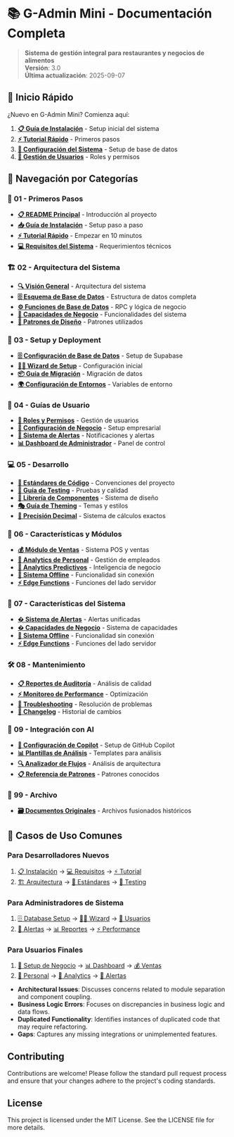 # 📚 G-Admin Mini - Documentación Completa

> **Sistema de gestión integral para restaurantes y negocios de alimentos**  
> **Versión**: 3.0  
> **Última actualización**: 2025-09-07

## 🚀 Inicio Rápido

¿Nuevo en G-Admin Mini? Comienza aquí:

1. **[📋 Guía de Instalación](01-getting-started/installation-guide.md)** - Setup inicial del sistema
2. **[⚡ Tutorial Rápido](01-getting-started/quick-start.md)** - Primeros pasos
3. **[🔧 Configuración del Sistema](03-setup-deployment/database-setup.md)** - Setup de base de datos
4. **[👤 Gestión de Usuarios](04-user-guides/user-roles.md)** - Roles y permisos

## 📂 Navegación por Categorías

### 🎯 **01 - Primeros Pasos**
- **[📋 README Principal](01-getting-started/README.md)** - Introducción al proyecto
- **[📥 Guía de Instalación](01-getting-started/installation-guide.md)** - Setup paso a paso
- **[⚡ Tutorial Rápido](01-getting-started/quick-start.md)** - Empezar en 10 minutos
- **[💻 Requisitos del Sistema](01-getting-started/system-requirements.md)** - Requerimientos técnicos

### 🏗️ **02 - Arquitectura del Sistema**
- **[🔍 Visión General](02-architecture/overview.md)** - Arquitectura del sistema
- **[🗄️ Esquema de Base de Datos](02-architecture/database-schema.md)** - Estructura de datos completa
- **[⚙️ Funciones de Base de Datos](02-architecture/database-functions.md)** - RPC y lógica de negocio
- **[🏢 Capacidades de Negocio](02-architecture/business-capabilities.md)** - Funcionalidades del sistema
- **[🎨 Patrones de Diseño](02-architecture/design-patterns.md)** - Patrones utilizados

### 🚀 **03 - Setup y Deployment**
- **[🗄️ Configuración de Base de Datos](03-setup-deployment/database-setup.md)** - Setup de Supabase
- **[🧙‍♂️ Wizard de Setup](03-setup-deployment/setup-wizard.md)** - Configuración inicial
- **[📦 Guía de Migración](03-setup-deployment/migration-guide.md)** - Migración de datos
- **[🌍 Configuración de Entornos](03-setup-deployment/environment-config.md)** - Variables de entorno

### 👥 **04 - Guías de Usuario**
- **[👤 Roles y Permisos](04-user-guides/user-roles.md)** - Gestión de usuarios
- **[🏢 Configuración de Negocio](04-user-guides/business-setup.md)** - Setup empresarial
- **[🚨 Sistema de Alertas](04-user-guides/alerts-system.md)** - Notificaciones y alertas
- **[📊 Dashboard de Administrador](04-user-guides/admin-dashboard.md)** - Panel de control

### 💻 **05 - Desarrollo**
- **[📏 Estándares de Código](05-development/coding-standards.md)** - Convenciones del proyecto
- **[🧪 Guía de Testing](05-development/testing-guide.md)** - Pruebas y calidad
- **[🎨 Librería de Componentes](05-development/component-library.md)** - Sistema de diseño
- **[🎭 Guía de Theming](05-development/theming-guide.md)** - Temas y estilos
- **[🧮 Precisión Decimal](05-development/decimal-precision.md)** - Sistema de cálculos exactos

### 🎯 **06 - Características y Módulos**
- **[💰 Módulo de Ventas](06-features/sales-module.md)** - Sistema POS y ventas
- **[👥 Analytics de Personal](06-features/staff-analytics.md)** - Gestión de empleados
- **[🔮 Analytics Predictivos](06-features/predictive-analytics.md)** - Inteligencia de negocio
- **[📱 Sistema Offline](06-features/offline-system.md)** - Funcionalidad sin conexión
- **[⚡ Edge Functions](06-features/edge-functions.md)** - Funciones del lado servidor

### 🔧 **07 - Características del Sistema**
- **[� Sistema de Alertas](07-system-features/alerts-system.md)** - Alertas unificadas
- **[� Capacidades de Negocio](07-system-features/business-capabilities.md)** - Sistema de capacidades
- **[📱 Sistema Offline](07-system-features/offline-system.md)** - Funcionalidad sin conexión
- **[⚡ Edge Functions](07-system-features/edge-functions.md)** - Funciones del lado servidor

### 🛠️ **08 - Mantenimiento**
- **[📋 Reportes de Auditoría](08-maintenance/audit-reports.md)** - Análisis de calidad
- **[⚡ Monitoreo de Performance](08-maintenance/performance-monitoring.md)** - Optimización
- **[🔧 Troubleshooting](08-maintenance/troubleshooting.md)** - Resolución de problemas
- **[📝 Changelog](08-maintenance/changelog.md)** - Historial de cambios

### 🤖 **09 - Integración con AI**
- **[🤖 Configuración de Copilot](09-ai-integration/copilot-setup.md)** - Setup de GitHub Copilot
- **[📊 Plantillas de Análisis](09-ai-integration/analysis-templates.md)** - Templates para análisis
- **[🔍 Analizador de Flujos](09-ai-integration/business-flow-analyzer.md)** - Análisis de arquitectura
- **[📋 Referencia de Patrones](09-ai-integration/patterns-reference.md)** - Patrones conocidos

### 📁 **99 - Archivo**
- **[🗃️ Documentos Originales](99-archive/original-files/README.md)** - Archivos fusionados históricos

## 🎯 Casos de Uso Comunes

### Para Desarrolladores Nuevos
1. [📋 Instalación](01-getting-started/installation-guide.md) → [💻 Requisitos](01-getting-started/system-requirements.md) → [⚡ Tutorial](01-getting-started/quick-start.md)
2. [🏗️ Arquitectura](02-architecture/overview.md) → [📏 Estándares](05-development/coding-standards.md) → [🧪 Testing](05-development/testing-guide.md)

### Para Administradores de Sistema
1. [🗄️ Database Setup](03-setup-deployment/database-setup.md) → [🧙‍♂️ Wizard](03-setup-deployment/setup-wizard.md) → [👤 Usuarios](04-user-guides/user-roles.md)
2. [🚨 Alertas](04-user-guides/alerts-system.md) → [📊 Reportes](08-maintenance/audit-reports.md) → [⚡ Performance](08-maintenance/performance-monitoring.md)

### Para Usuarios Finales
1. [🏢 Setup de Negocio](04-user-guides/business-setup.md) → [📊 Dashboard](04-user-guides/admin-dashboard.md) → [💰 Ventas](06-features/sales-module.md)
2. [👥 Personal](06-features/staff-analytics.md) → [🔮 Analytics](06-features/predictive-analytics.md) → [🚨 Alertas](04-user-guides/alerts-system.md)
- **Architectural Issues**: Discusses concerns related to module separation and component coupling.
- **Business Logic Errors**: Focuses on discrepancies in business logic and data flows.
- **Duplicated Functionality**: Identifies instances of duplicated code that may require refactoring.
- **Gaps**: Captures any missing integrations or unimplemented features.

## Contributing

Contributions are welcome! Please follow the standard pull request process and ensure that your changes adhere to the project's coding standards.

## License

This project is licensed under the MIT License. See the LICENSE file for more details.